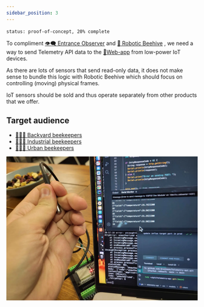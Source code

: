 ```yaml
---
sidebar_position: 3
---
```

`status: proof-of-concept, 20% complete`

To compliment [👁️‍🗨️ Entrance Observer](../👁️‍🗨️%20Entrance%20Observer/👁️‍🗨️%20Entrance%20Observer.md) and [🧿 Robotic Beehive](../🧿%20Robotic%20Beehive/🧿%20Robotic%20Beehive.md) , we need a way to send Telemetry API data to the [📱Web-app](../📱Web-app/📱Web-app.md) from low-power IoT devices.

As there are lots of sensors that send read-only data, it does not make sense to bundle this logic with Robotic Beehive which should focus on controlling (moving) physical frames.

IoT sensors should be sold and thus operate separately from other products that we offer.
## Target audience
- [👨🏻‍🚀 Backyard beekeepers](../clients/👨🏻‍🚀%20Backyard%20beekeepers.md)
- [👨🏻‍🚒 Industrial beekeepers](../clients/👨🏻‍🚒%20Industrial%20beekeepers.md)
- [👩🏼‍🏫 Urban beekeepers](../clients/👩🏼‍🏫%20Urban%20beekeepers.md)

![](../../img/20240726_000022.webp)
